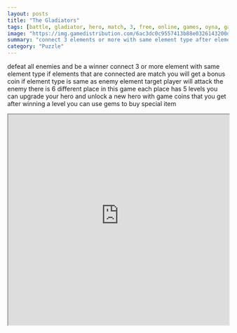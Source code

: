 ```yaml
---
layout: posts
title: "The Gladiators"
tags: [battle, gladiator, hero, match, 3, free, online, games, oyna, game, free, games, play, play, games]
image: "https://img.gamedistribution.com/6ac3dc0c9557413b88e0326143200da3-512x512.jpeg"
summary: "connect 3 elements or more with same element type after elements that connected are match you will get a bonus coin if element type is same as enemy element target player will attack the enemy enemy damage depending on how much element are connected or matched  free online games oyna game free games play play games"
category: "Puzzle"
---
```


defeat all enemies and be a winner connect 3 or more element with same element type if elements that are connected are match you will get a bonus coin if element type is same as enemy element target player will attack the enemy there is 6 different place in this game each place has 5 levels you can upgrade your hero and unlock a new hero with game coins that you get after winning a level you can use gems to buy special item

<iframe width="100%" height="480px;" src="https://html5.gamedistribution.com/6ac3dc0c9557413b88e0326143200da3/"></iframe>